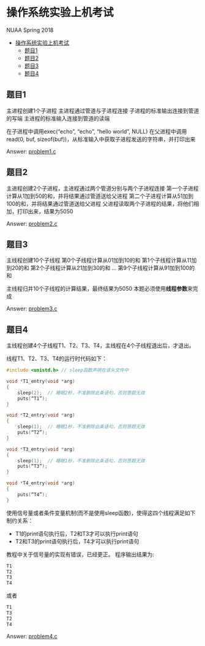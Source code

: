 # 操作系统实验上机考试

NUAA Spring 2018

<!-- TOC -->

- [操作系统实验上机考试](#操作系统实验上机考试)
    - [题目1](#题目1)
    - [题目2](#题目2)
    - [题目3](#题目3)
    - [题目4](#题目4)

<!-- /TOC -->

## 题目1

主进程创建1个子进程
主进程通过管道与子进程连接
子进程的标准输出连接到管道的写端
主进程的标准输入连接到管道的读端

在子进程中调用exec(“echo”, “echo”, “hello world”, NULL)
在父进程中调用read(0, buf, sizeof(buf))，从标准输入中获取子进程发送的字符串，并打印出来

Answer: [problem1.c](problem1.c)

## 题目2

主进程创建2个子进程，主进程通过两个管道分别与两个子进程连接
第一个子进程计算从1加到50的和，并将结果通过管道送给父进程
第二个子进程计算从51加到100的和，并将结果通过管道送给父进程
父进程读取两个子进程的结果，将他们相加，打印出来，结果为5050

Answer: [problem2.c](problem2.c)

## 题目3

主线程创建10个子线程
第0个子线程计算从01加到10的和
第1个子线程计算从11加到20的和
第2个子线程计算从21加到30的和
...
第9个子线程计算从91加到100的和

主线程归并10个子线程的计算结果，最终结果为5050
本题必须使用**线程参数**来完成

Answer: [problem3.c](problem3.c)

## 题目4

主线程创建4个子线程T1、T2、T3、T4，主线程在4个子线程退出后，才退出。

线程T1、T2、T3、T4的运行时代码如下：

```c
#include <unistd.h> // sleep函数声明在该头文件中

void *T1_entry(void *arg)
{
    sleep(2);  // 睡眠2秒，不准删除此条语句，否则答题无效
    puts(“T1”);
}

void *T2_entry(void *arg)
{
    sleep(1);  // 睡眠1秒，不准删除此条语句，否则答题无效
    puts(“T2”);
}

void *T3_entry(void *arg)
{
    sleep(1);  // 睡眠1秒，不准删除此条语句，否则答题无效
    puts(“T3”);
}

void *T4_entry(void *arg)
{
    puts(“T4”);
}
```

使用信号量或者条件变量机制(而不是使用sleep函数)，使得这四个线程满足如下制约关系：

- T1的print语句执行后，T2和T3才可以执行print语句
- T2和T3的print语句执行后，T4才可以执行print语句

教程中关于信号量的实现有错误，已经更正。
程序输出结果为:

```bash
T1
T2
T3
T4
```

或者

```bash
T1
T3
T2
T4
```

Answer: [problem4.c](problem4.c)
